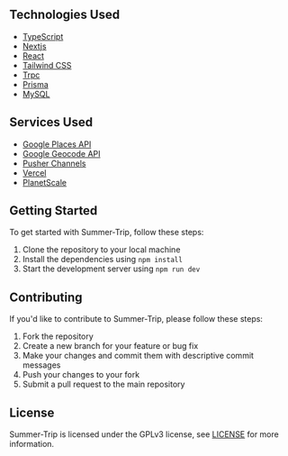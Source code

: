 
## Technologies Used

- [TypeScript](https://www.typescriptlang.org/)
- [Nextjs](https://nextjs.org/)
- [React](https://reactjs.org/)
- [Tailwind CSS](https://tailwindcss.com/)
- [Trpc](https://trpc.io/)
- [Prisma](https://www.prisma.io/)
- [MySQL](https://www.mysql.com/)

## Services Used

- [Google Places API](https://developers.google.com/places/web-service/overview)
- [Google Geocode API](https://developers.google.com/maps/documentation/geocoding/overview)
- [Pusher Channels](https://pusher.com/channels)
- [Vercel](https://vercel.com/)
- [PlanetScale](https://planetscale.com/)

## Getting Started

To get started with Summer-Trip, follow these steps:

1. Clone the repository to your local machine
2. Install the dependencies using `npm install`
3. Start the development server using `npm run dev`

## Contributing

If you'd like to contribute to Summer-Trip, please follow these steps:

1. Fork the repository
2. Create a new branch for your feature or bug fix
3. Make your changes and commit them with descriptive commit messages
4. Push your changes to your fork
5. Submit a pull request to the main repository

## License

Summer-Trip is licensed under the GPLv3 license, see [LICENSE](/LICENCE) for more information.
